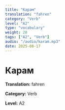 ```yaml
---
title: "Карам"
translation: "fahren"
category: "Verb"
level: "A2"
type: "vocabulary"
weight: 20
tags: ["A2", "Verb"]
audio: "/audio/karam.mp3"
date: 2025-08-17
---
```


# Карам

**Translation:** fahren

**Category:** Verb

**Level:** A2

